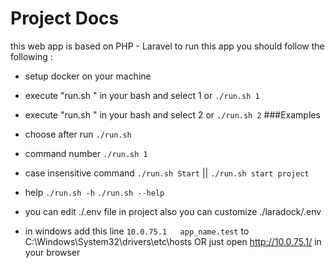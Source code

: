 # Project Docs

this web app is based on PHP - Laravel to run this app you should follow the following :

- setup docker on your machine
- execute "run.sh " in your bash and select 1 or `./run.sh 1`
- execute "run.sh " in your bash and select 2 or `./run.sh 2`
###Examples

- choose after run `./run.sh`

- command number `./run.sh 1`

- case insensitive command `./run.sh Start` || `./run.sh start project`

- help  `./run.sh -h` `./run.sh --help`

- you can edit ./.env file in project also you can customize ./laradock/.env

- in windows add this line `10.0.75.1 	app_name.test`  to C:\Windows\System32\drivers\etc\hosts OR just open http://10.0.75.1/ in your browser